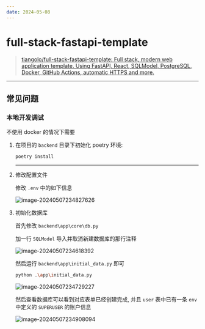 ```yaml
---
date: 2024-05-08
---
```


# full-stack-fastapi-template

> [tiangolo/full-stack-fastapi-template: Full stack, modern web application template. Using FastAPI, React, SQLModel, PostgreSQL, Docker, GitHub Actions, automatic HTTPS and more.](https://github.com/tiangolo/full-stack-fastapi-template)

---

## 常见问题

### 本地开发调试

不使用 docker 的情况下需要

1. 在项目的 `backend` 目录下初始化 poetry 环境:

    ```bash
    poetry install
    ```
    
    ---

2. 修改配置文件

   修改 `.env` 中的如下信息

   ![image-20240507234827626](http://cdn.ayusummer233.top/DailyNotes/202405072348664.png)

3. 初始化数据库

   首先修改 `backend\app\core\db.py`

   加一行 `SQLModel` 导入并取消新建数据库的那行注释

   ![image-20240507234618392](http://cdn.ayusummer233.top/DailyNotes/202405072346423.png)

   然后运行 `backend\app\initial_data.py` 即可

   ```bash
   python .\app\initial_data.py
   ```

   ![image-20240507234729227](http://cdn.ayusummer233.top/DailyNotes/202405072347246.png)

   然后查看数据库可以看到对应表单已经创建完成, 并且 `user` 表中已有一条 `env` 中定义的 `SUPERUSER` 的账户信息

   ![image-20240507234908094](http://cdn.ayusummer233.top/DailyNotes/202405072349119.png)

   

   

   
